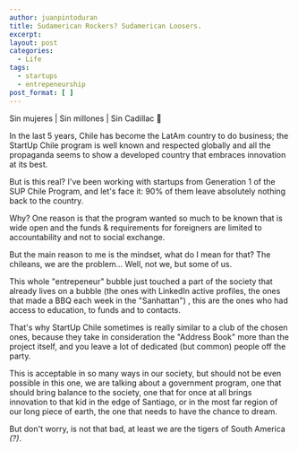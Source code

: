 ```yaml
---
author: juanpintoduran
title: Sudamerican Rockers? Sudamerican Loosers.
excerpt:
layout: post
categories:
  - Life
tags:
  - startups
  - entrepeneurship
post_format: [ ]
---
```


Sin mujeres | Sin millones | Sin Cadillac 🎵

In the last 5 years, Chile has become the LatAm country to do business; the StartUp Chile program is well known and respected globally and all the propaganda seems to show a developed country that embraces innovation at its best.

But is this real? I've been working with startups from Generation 1 of the SUP Chile Program, and let's face it: 90% of them leave absolutely nothing back to the country.

Why? One reason is that the program wanted so much to be known that is wide open and the funds & requirements for foreigners are limited to accountability and not to social exchange.

But the main reason to me is the mindset, what do I mean for that? The chileans, we are the problem... Well, not we, but some of us. 

This whole "entrepeneur" bubble just touched a part of the society that already lives on a bubble (the ones with LinkedIn active profiles, the ones that made a BBQ each week in the "Sanhattan") , this are the ones who had access to education, to funds and to contacts.

That's why StartUp Chile sometimes is really similar to a club of the chosen ones, because they take in consideration the "Address Book" more than the project itself, and you leave a lot of dedicated (but common) people off the party.

This is acceptable in so many ways in our society, but should not be even possible in this one, we are talking about a government program, one that should bring balance to the society, one that for once at all brings innovation to that kid in the edge of Santiago, or in the most far region of our long piece of earth, the one that needs to have the chance to dream.

But don't worry, is not that bad, at least we are the tigers of South America *(?)*.